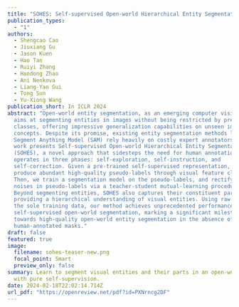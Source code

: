 ```yaml
---
title: "SOHES: Self-supervised Open-world Hierarchical Entity Segmentation"
publication_types:
  - "1"
authors:
  - Shengcao Cao
  - Jiuxiang Gu
  - Jason Kuen
  - Hao Tan
  - Ruiyi Zhang
  - Handong Zhao
  - Ani Nenkova
  - Liang-Yan Gui
  - Tong Sun
  - Yu-Xiong Wang
publication_short: In ICLR 2024
abstract: "Open-world entity segmentation, as an emerging computer vision task,
  aims at segmenting entities in images without being restricted by pre-defined
  classes, offering impressive generalization capabilities on unseen images and
  concepts. Despite its promise, existing entity segmentation methods like
  Segment Anything Model (SAM) rely heavily on costly expert annotators. This
  work presents Self-supervised Open-world Hierarchical Entity Segmentation
  (SOHES), a novel approach that sidesteps the need for human annotations. SOHES
  operates in three phases: self-exploration, self-instruction, and
  self-correction. Given a pre-trained self-supervised representation, we
  produce abundant high-quality pseudo-labels through visual feature clustering.
  Then, we train a segmentation model on the pseudo-labels, and rectify the
  noises in pseudo-labels via a teacher-student mutual-learning procedure.
  Beyond segmenting entities, SOHES also captures their constituent parts,
  providing a hierarchical understanding of visual entities. Using raw images as
  the sole training data, our method achieves unprecedented performance in
  self-supervised open-world segmentation, marking a significant milestone
  towards high-quality open-world entity segmentation in the absence of
  human-annotated masks."
draft: false
featured: true
image:
  filename: sohes-teaser-new.png
  focal_point: Smart
  preview_only: false
summary: Learn to segment visual entities and their parts in an open-world
  with pure self-supervision.
date: 2024-02-18T22:02:14.714Z
url_pdf: "https://openreview.net/pdf?id=PXNrncg2DF"
---
```

